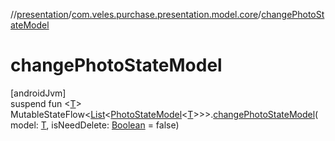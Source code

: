 //[presentation](../../index.md)/[com.veles.purchase.presentation.model.core](index.md)/[changePhotoStateModel](change-photo-state-model.md)

# changePhotoStateModel

[androidJvm]\
suspend fun &lt;[T](change-photo-state-model.md)&gt; MutableStateFlow&lt;[List](https://kotlinlang.org/api/latest/jvm/stdlib/kotlin.collections/-list/index.html)&lt;[PhotoStateModel](-photo-state-model/index.md)&lt;[T](change-photo-state-model.md)&gt;&gt;&gt;.[changePhotoStateModel](change-photo-state-model.md)(model: [T](change-photo-state-model.md), isNeedDelete: [Boolean](https://kotlinlang.org/api/latest/jvm/stdlib/kotlin/-boolean/index.html) = false)
